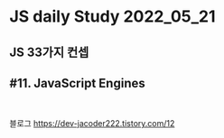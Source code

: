 # JS daily Study 2022_05_21 <br>
## JS 33가지 컨셉<br> 
## #11. JavaScript Engines<br>
<br>

블로그 https://dev-jacoder222.tistory.com/12